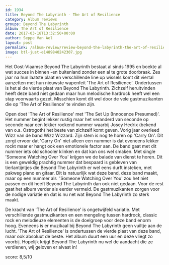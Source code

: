 ```yaml
---
id: 1934
title: Beyond The Labyrinth - The Art of Resilience
category: Album reviews
groups: Beyond The Labyrinth
album: The Art of Resilience
date: 2017-03-18T13:32:50+00:00
author: Seppe Van Ael
layout: post
permalink: /album-review/review-beyond-the-labyrinth-the-art-of-resilience/
image: btl-just-e1489840242307.jpg
---
```

Het Oost-Vlaamse Beyond The Labyrinth bestaat al sinds 1995 en boekte al wat succes in binnen -en buitenland zonder een al te grote doorbraak. Zes jaar na hun laatste plaat en verschillende line up wissels komt dit viertal aanzetten met hun nieuwste wapenfeit 'The Art of Resilience'. Ondertussen is het al de vierde plaat van Beyond The Labyrinth. Zichzelf heruitvinden heeft deze band niet gedaan maar hun melodische hardrock heeft wel een stap voorwaarts gezet. Misschien komt dit wel door de vele gastmuzikanten die op 'The Art of Resilience' te vinden zijn.

Open doet 'The Art of Resilience' met 'The Set Up (Innocence Presumed)'. Het nummer begint lekker rustig maar het veranderd van seconde op seconde naar een lekker rockend nummer waarbij Josey Hedrix (bekend van o.a. Ostrogoth) het beste van zichzelf komt geven. Vorig jaar overleed Wizz van de band Wizz Wizzard. Zijn stem is nog te horen op 'Carry On'. Dit zorgt ervoor dat 'Carry On' niet alleen een nummer is dat eveneens lekker rockt maar er hangt ook een emotionele factor aan. De band gaat met dit nummer iets old schooler klinken en dat kan ons wel smaken. Met single 'Someone Watching Over You' krijgen we de balade van dienst te horen. Dit is een geweldig prachtig nummer dat bespaard is gebleven van tierlantijntjes die Beyond The Labyrinth er wel eens durft insteken, met pakweg piano en gitaar. Dit is natuurlijk wat deze band, deze band maakt, maar op een nummer als  'Someone Watching Over You' zou het niet passen en dit heeft Beyond The Labyrinth dan ook niet gedaan. Voor de rest gaat het album verder als eerder vermeld. De gastmuzikanten zorgen voor de nodige variatie en dat is nu net wat Beyond The Labyrinth zo sterk maakt.

De kracht van 'The Art of Resilience' is ongetwijfeld variatie. Met verschillende gastmuzikanten en een mengeling tussen hardrock, classic rock en melodieuze elementen is de doelgroep voor deze band enorm hoog. Eveneens is er muzikaal bij Beyond The Labyrinth geen vuiltje aan de lucht. 'The Art of Resilience' is ondertussen de vierde plaat van deze band, maar ook absoluut de beste. Het album duurt een uur en deze vliegt zo voorbij. Hopelijk krijgt Beyond The Labyrinth nu wel de aandacht die ze verdienen, wij geloven er alvast in!

score: 8,5/10
